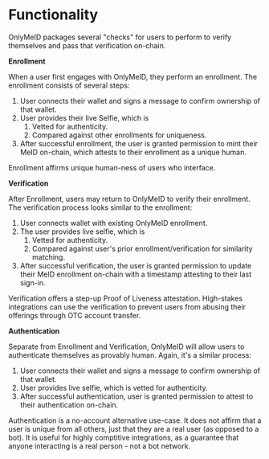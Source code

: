# Functionality

OnlyMeID packages several "checks" for users to perform to verify themselves and pass that verification on-chain.

**Enrollment**

When a user first engages with OnlyMeID, they perform an enrollment. The enrollment consists of several steps:

1. User connects their wallet and signs a message to confirm ownership of that wallet.
2. User provides their live Selfie, which is&#x20;
   1. Vetted for authenticity.
   2. Compared against other enrollments for uniqueness.
3. After successful enrollment, the user is granted permission to mint their MeID on-chain, which attests to their enrollment as a unique human.

Enrollment affirms unique human-ness of users who interface.

**Verification**

After Enrollment, users may return to OnlyMeID to verify their enrollment. The verification process looks similar to the enrollment:

1. User connects wallet with existing OnlyMeID enrollment.
2. The user provides live selfie, which is
   1. Vetted for authenticity.
   2. Compared against user's prior enrollment/verification for similarity matching.
3. After successful verification, the user is granted permission to update their MeID enrollment on-chain with a timestamp attesting to their last sign-in.

Verification offers a step-up Proof of Liveness attestation. High-stakes integrations can use the verification to prevent users from abusing their offerings through OTC account transfer.

**Authentication**

Separate from Enrollment and Verification, OnlyMeID will allow users to authenticate themselves as provably human. Again, it's a similar process:

1. User connects their wallet and signs a message to confirm ownership of that wallet.
2. User provides live selfie, which is vetted for authenticity.
3. After successful authentication, user is granted permission to attest to their authentication on-chain.

Authentication is a no-account alternative use-case. It does not affirm that a user is unique from all others, just that they are a real user (as opposed to a bot). It is useful for highly comptitive integrations, as a guarantee that anyone interacting is a real person - not a bot network.

